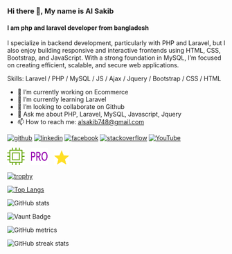 ### Hi there 👋, My name is Al Sakib
#### I am php and laravel developer from bangladesh
I specialize in backend development, particularly with PHP and Laravel, but I also enjoy building responsive and interactive frontends using HTML, CSS, Bootstrap, and JavaScript. With a strong foundation in MySQL, I’m focused on creating efficient, scalable, and secure web applications.

Skills: Laravel / PHP / MySQL / JS / Ajax / Jquery / Bootstrap / CSS / HTML

- 🔭 I’m currently working on Ecommerce 
- 🌱 I’m currently learning Laravel 
- 👯 I’m looking to collaborate on Github 
- 💬 Ask me about PHP, Laravel, MySQL, Javascript, Jquery 
- 📫 How to reach me: alsakib748@gmail.com 


[<img src='https://cdn.jsdelivr.net/npm/simple-icons@3.0.1/icons/github.svg' alt='github' height='40'>](https://github.com/https://github.com/alsakib748/)  [<img src='https://cdn.jsdelivr.net/npm/simple-icons@3.0.1/icons/linkedin.svg' alt='linkedin' height='40'>](https://www.linkedin.com/in/https://www.linkedin.com/in/al-sakib-b66a6b172//)  [<img src='https://cdn.jsdelivr.net/npm/simple-icons@3.0.1/icons/facebook.svg' alt='facebook' height='40'>](https://www.facebook.com/https://www.facebook.com/alsakib.ayon/)  [<img src='https://cdn.jsdelivr.net/npm/simple-icons@3.0.1/icons/stackoverflow.svg' alt='stackoverflow' height='40'>](https://stackoverflow.com/users/https://stackoverflow.com/users/27281069/md-al-sakib)  [<img src='https://cdn.jsdelivr.net/npm/simple-icons@3.0.1/icons/youtube.svg' alt='YouTube' height='40'>](https://www.youtube.com/channel/https://www.youtube.com/@md.alsakib8944)  

<a href='https://docs.github.com/en/developers'><img src='https://raw.githubusercontent.com/acervenky/animated-github-badges/master/assets/devbadge.gif' width='40' height='40'></a> <a href='https://github.com/pricing'><img src='https://raw.githubusercontent.com/acervenky/animated-github-badges/master/assets/pro.gif' width='40' height='40'></a> <a href='https://stars.github.com/'><img src='https://raw.githubusercontent.com/acervenky/animated-github-badges/master/assets/starbadge.gif' width='35' height='35'></a> 

[![trophy](https://github-profile-trophy.vercel.app/?username=https://github.com/alsakib748/)](https://github.com/ryo-ma/github-profile-trophy)

[![Top Langs](https://github-readme-stats.vercel.app/api/top-langs/?username=https://github.com/alsakib748/)](https://github.com/anuraghazra/github-readme-stats)

![GitHub stats](https://github-readme-stats.vercel.app/api?username=https://github.com/alsakib748/&show_icons=true&count_private=true)  

![Vaunt Badge](https://api.vaunt.dev/v1/github/entities/https://github.com/alsakib748//contributions?format=svg&private=true)  

![GitHub metrics](https://metrics.lecoq.io/https://github.com/alsakib748/)  

![GitHub streak stats](https://streak-stats.demolab.com/?user=https://github.com/alsakib748/)  

